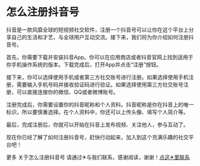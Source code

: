 # 怎么注册抖音号

抖音是一款风靡全球的短视频社交软件，注册一个抖音号可以让你在这个平台上分享自己的生活和才艺，与全球用户互动交流。接下来，我们将为你介绍如何注册抖音号。

首先，你需要下载并安装抖音App。你可以在应用商店或者抖音官网上找到适用于你手机操作系统的版本。下载完成后，打开App并点击“注册”按钮。

接下来，你可以选择使用手机或者第三方社交账号进行注册。如果选择使用手机注册，需要输入手机号码并接收验证码进行验证。如果选择使用第三方社交账号注册，可以直接连接你的微信、QQ或者微博账号。

注册完成后，你需要设置你的抖音昵称和个人资料。抖音昵称是你在抖音上的唯一标识，所以要慎重选择。在个人资料中，你还可以上传头像、填写个人简介等。

最后，完成注册后，你就可以开始在抖音上发布视频、关注他人，参与互动了。

现在你已经了解了如何注册抖音号，赶快行动起来，加入到这个充满乐趣的社交平台吧！

更多 关于怎么注册抖音号 请通过✈与我们联系，感谢阅读，谢谢！[点这✈里联系](https://ss.k02.cc)